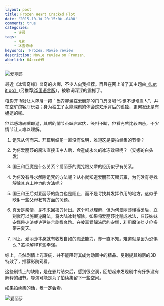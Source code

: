 ```yaml
---
layout: post
title: Frozen Heart Cracked Plot
date: '2015-10-10 20:15:00 -0400'
comments: true
categories:
	- 评说
tags:
	- 电影
	- 冰雪奇缘
keywords: 'Frozen, Movie review'
description: Movie review on Fronzen.
abbrlink: 64cccd95
---
```

![爱丽莎](http://images6.fanpop.com/image/photos/36000000/Frozen-image-frozen-36065977-2560-1600.jpg)

最近《冰雪奇缘》出奇的火爆，不少人向我推荐。而且在网上听了其主题曲[《Let it go》](http://v.youku.com/v_show/id_XNjQ1MTIwMzc2.html?s=105941)（另推荐[25国语言版](http://www.bilibili.tv/video/av922328/)），被歌词深深的震撼了。

电影开场就让人飙泪一把：当安娜坐在爱丽莎的门口反复唱“你想不想堆雪人”，并在空旷的客厅玩耍；身为独生子女能深刻的体会这欢乐背后的孤独，更何况还是有姐姐的呢。

<!-- more -->

但此感动转瞬即逝，其后的情节虽跌宕起伏，笑料不断，但看完后比较困惑，不少情节让人难以理解。

1. 诅咒从何而来。开篇到结尾一直没有说明，难道这是要拍续集的节奏？

2. 为何爱丽莎的魔法直接击中人后，会造成永久的冰冻效果呢？（安娜的白头发）

3. 国王和巨魔是什么关系？爱丽莎的魔咒跟父辈的经历似乎有关系。

4. 为何没有寻求解除诅咒的方法呢？从小就知道爱丽莎天赋异禀，为何没有寻找解除其身上神力的方法呢？

5. 国王和王后对爱丽莎的能力也是阻止，而不是寻找其发挥作用的地方。这似乎映射一些父母教育方面的问题。

6. 真爱是亲情，是不求回报的付出。这个可以理解，但为何爱丽莎懂得爱后，立刻就可以施展逆魔法，将大陆冰封解除。如果将爱丽莎比喻成冰法，应该妹妹安娜是火法或许更符合剧情套路。在被真爱解冻后的安娜，利用魔法给艾伦多带来夏天。

7. 同上，爱丽莎本身就有收放自如的魔法能力，却一直不知。难道就是因为恐惧么？这样解释有些牵强。

综上，虽然剧情上的瑕疵，并不能阻碍其成为动画中的精品。更别提其绚丽的3D特效了，推荐影院观看。

这些剧情上的缺陷，是在影片结束后，感到很空洞，回想起来发现剧中有好多没有解释的细节。导演可能是为了拍续集留下一些空间。

如果拍续集的话，我一定会看。

![爱丽莎](http://th05.deviantart.net/fs71/PRE/f/2013/355/d/6/disney_frozen_by_naschi-d6yrqdf.jpg)
